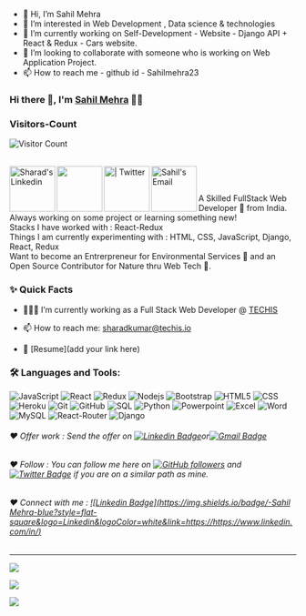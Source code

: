 - 👋 Hi, I’m Sahil Mehra
- 👀 I’m interested in Web Development , Data science & technologies
- 🌱 I’m currently working on Self-Development -  Website - Django API + React & Redux - Cars website.
- 💞️ I’m looking to collaborate with someone who is working on Web Application Project.
- 📫 How to reach me - github id - Sahilmehra23

<!---
Sahilmehra23/Sahilmehra23 is a ✨ special ✨ repository because its `README.md` (this file) appears on your GitHub profile.
You can click the Preview link to take a look at your changes.
--->
### Hi there 👋, I'm [Sahil Mehra](https://github.com/Sahilmehra23) 👨‍💻

### Visitors-Count
![Visitor Count](https://profile-counter.glitch.me/{Sahilmehra23}/count.svg)   

<br/>

<a href="https://">
  <img align="left" alt="Sharad's Linkedin" width="80px" src="https://img.shields.io/badge/LinkedIn-0077B5?style=for-the-badge&logo=linkedin&logoColor=white" />
</a>

<a href="add your link here">
  <img align="left" alt="" width="80px" src="https://img.shields.io/badge/Telegram-2CA5E0?style=for-the-badge&logo=telegram&logoColor=white" />
</a>

<a href="add your link here">
  <img align="left" alt=" | Twitter" width="80px" src="https://img.shields.io/badge/Twitter-1DA1F2?style=for-the-badge&logo=twitter&logoColor=white" />
</a>

<a href="mailto:">
  <img align="left" alt="Sahil's Email" width="80px" src="https://img.shields.io/badge/Gmail-D14836?style=for-the-badge&logo=gmail&logoColor=white" />
</a>


<br />

<br/>

<p>
A Skilled FullStack Web Developer 🚀 from India. Always working on some project or learning something new!
<br/>
Stacks I have worked with : React-Redux
<br/>  
Things I am currently experimenting with : HTML, CSS, JavaScript, Django, React, Redux
<br/>
Want to become an Entrerpreneur for Environmental Services 🌳 and an Open Source Contributor for Nature thru Web Tech 💚.
</p>


  
  
### ✨ Quick Facts

- 👨🏽‍💻 I’m currently working as a Full Stack Web Developer @ [TECHIS](https://techis.io/)

- 📫 How to reach me: sharadkumar@techis.io
- 📝 [Resume](add your link here)

### 🛠️ Languages and Tools:

![JavaScript](https://img.shields.io/badge/JavaScript-F7DF1E?style=for-the-badge&logo=javascript&logoColor=black)
![React](https://img.shields.io/badge/C%2B%2B-00599C?style=for-the-badge&logo=c%2B%2B&logoColor=white)
![Redux](https://img.shields.io/badge/Redux-593D88?style=for-the-badge&logo=redux&logoColor=white)
![Nodejs](https://img.shields.io/badge/Node.js-43853D?style=for-the-badge&logo=node.js&logoColor=white)
![Bootstrap](https://img.shields.io/badge/Bootstrap-563D7C?style=for-the-badge&logo=bootstrap&logoColor=white)
![HTML5](	https://img.shields.io/badge/HTML-239120?style=for-the-badge&logo=html5&logoColor=white)
![CSS](https://img.shields.io/badge/CSS-239120?&style=for-the-badge&logo=css3&logoColor=white)
![Heroku](https://img.shields.io/badge/Heroku-430098?style=for-the-badge&logo=heroku&logoColor=white)
![Git](https://img.shields.io/badge/-Git-black?style=flat-square&logo=git)
![GitHub](https://img.shields.io/badge/-GitHub-black?style=flat-square&logo=github)
![SQL](https://img.shields.io/badge/SQLite-07405E?style=for-the-badge&logo=sqlite&logoColor=white)
![Python](https://img.shields.io/badge/Python-3776AB?style=for-the-badge&logo=python&logoColor=white)
![Powerpoint](https://img.shields.io/badge/Microsoft_PowerPoint-B7472A?style=for-the-badge&logo=microsoft-powerpoint&logoColor=white)
![Excel](https://img.shields.io/badge/Microsoft_Excel-217346?style=for-the-badge&logo=microsoft-excel&logoColor=white)
![Word](https://img.shields.io/badge/Microsoft_Word-2B579A?style=for-the-badge&logo=microsoft-word&logoColor=white)
![MySQL](https://img.shields.io/badge/MySQL-00000F?style=for-the-badge&logo=mysql&logoColor=white)
![React-Router](https://img.shields.io/badge/React_Router-CA4245?style=for-the-badge&logo=react-router&logoColor=white)
![Django](https://img.shields.io/badge/Django-092E20?style=for-the-badge&logo=django&logoColor=white)



###### ❤️ Offer work : Send the offer on [![Linkedin Badge](https://img.shields.io/badge/-Sahil-blue?style=flat-square&logo=Linkedin&logoColor=white&link=https://www.linkedin.com/in/sahil.linkdin//)](https://www.linkedin.com/in//)or[![Gmail Badge](https://img.shields.io/badge/-sahil@techis.io-c14438?style=flat-square&logo=Gmail&logoColor=white&link=mailto:sahil@techis.io)](mailto:sahil@techis.io)


###### ❤️ Follow : You can follow me here on [![GitHub followers](https://img.shields.io/github/followers/sahil?label=Follow&style=social)](https://github.com/Sahilmehra23/?tab=follow) and [![Twitter Badge](https://img.shields.io/badge/-ca0f1?style=flat-square&labelColor=1ca0f1&logo=twitter&logoColor=white&link=https://twitter.com/)](https://twitter.com/) if you are on a similar path as mine.


###### ❤️ Connect with me : [![Linkedin Badge](https://img.shields.io/badge/-Sahil Mehra-blue?style=flat-square&logo=Linkedin&logoColor=white&link=https://https://www.linkedin.com/in/)](https://www.linkedin.com/in)


----------------------------------------------------------

![](https://github-readme-stats.vercel.app/api?username=Sahilmehra23&theme=blue-green)


![](https://github-readme-stats.vercel.app/api/top-langs/?username=Sahilmehra23&theme=blue-green)


![](https://img.shields.io/badge/Maintained%3F-yes-green.svg)

<!---
Sahilmehra23/Sahilmehra23 is a ✨ special ✨ repository because its `README.md` (this file) appears on your GitHub profile.
You can click the Preview link to take a look at your changes.
--->
